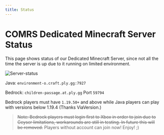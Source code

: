 ```yaml
---
title: Status
---
```


# COMRS Dedicated Minecraft Server Status
This page shows status of our Dedicated Minecraft Server, since not all the time the server is up due to it running on limited environment.

![Server-status](https://mcapi.us/server/image?ip=environment-o.craft.ply.gg&port=7927&theme=dark&title=)

Java: `environment-o.craft.ply.gg:7927`

Bedrock: `children-passage.at.ply.gg` 
Port `59794`

Bedrock players must have `1.19.50+` and above while Java players can play with versions below 1.19.4 (Thanks ViaVersion.)
> ~~Note: Bedrock players must login first to Xbox in order to join due to Geyser limitations, workarounds are still in testing. In future this will be removed.~~ Players without account can join now! Enjoy! ;)

